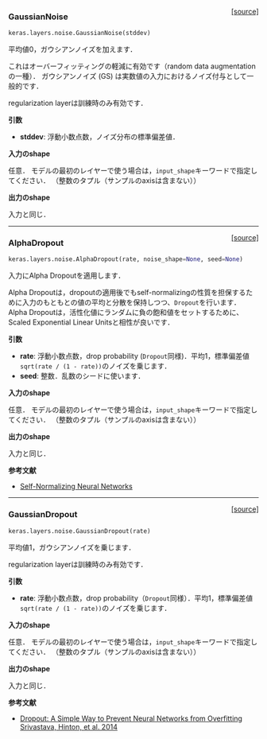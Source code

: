 <span style="float:right;">[[source]](https://github.com/fchollet/keras/blob/master/keras/layers/noise.py#L11)</span>
### GaussianNoise

```python
keras.layers.noise.GaussianNoise(stddev)
```

平均値0，ガウシアンノイズを加えます．

これはオーバーフィッティングの軽減に有効です（random data augmentationの一種）．
ガウシアンノイズ (GS) は実数値の入力におけるノイズ付与として一般的です．

regularization layerは訓練時のみ有効です．

__引数__

- __stddev__: 浮動小数点数，ノイズ分布の標準偏差値．

__入力のshape__

任意．
モデルの最初のレイヤーで使う場合は，`input_shape`キーワードで指定してください．
（整数のタプル（サンプルのaxisは含まない））

__出力のshape__

入力と同じ．

----
<span style="float:right;">[[source]](https://github.com/fchollet/keras/blob/master/keras/layers/noise.py#L96)</span>
### AlphaDropout

```python
keras.layers.noise.AlphaDropout(rate, noise_shape=None, seed=None)
```

入力にAlpha Dropoutを適用します．

Alpha Dropoutは，dropoutの適用後でもself-normalizingの性質を担保するために入力のもともとの値の平均と分散を保持しつつ、`Dropout`を行います．
Alpha Dropoutは，活性化値にランダムに負の飽和値をセットするために、Scaled Exponential Linear Unitsと相性が良いです．

__引数__

- __rate__: 浮動小数点数，drop probability (`Dropout`同様)．平均1，標準偏差値`sqrt(rate / (1 - rate))`のノイズを乗じます．
- __seed__: 整数．乱数のシードに使います．

__入力のshape__

任意．
モデルの最初のレイヤーで使う場合は，`input_shape`キーワードで指定してください．
（整数のタプル（サンプルのaxisは含まない））

__出力のshape__

入力と同じ．

__参考文献__

- [Self-Normalizing Neural Networks](https://arxiv.org/abs/1706.02515)

----

<span style="float:right;">[[source]](https://github.com/fchollet/keras/blob/master/keras/layers/noise.py#L52)</span>
### GaussianDropout

```python
keras.layers.noise.GaussianDropout(rate)
```

平均値1，ガウシアンノイズを乗じます．

regularization layerは訓練時のみ有効です．

__引数__

- __rate__: 浮動小数点数，drop probability（`Dropout`同様）．平均1，標準偏差値`sqrt(rate / (1 - rate))`のノイズを乗じます．

__入力のshape__

任意．
モデルの最初のレイヤーで使う場合は，`input_shape`キーワードで指定してください．
（整数のタプル（サンプルのaxisは含まない））

__出力のshape__

入力と同じ．

__参考文献__

- [Dropout: A Simple Way to Prevent Neural Networks from Overfitting Srivastava, Hinton, et al. 2014](http://www.cs.toronto.edu/~rsalakhu/papers/srivastava14a.pdf)
